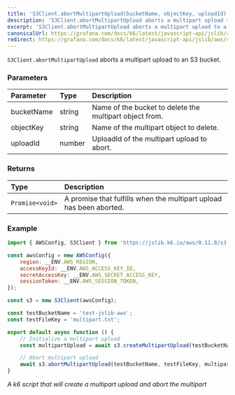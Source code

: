 ```yaml
---
title: 'S3Client.abortMultipartUpload(bucketName, objectKey, uploadId)'
description: 'S3Client.abortMultipartUpload aborts a multipart upload to a bucket'
excerpt: 'S3Client.abortMultipartUpload aborts a multipart upload to a bucket'
canonicalUrl: https://grafana.com/docs/k6/latest/javascript-api/jslib/aws/s3client/abortmultipartupload/
redirect: https://grafana.com/docs/k6/latest/javascript-api/jslib/aws/s3client/abortmultipartupload/
---
```


`S3Client.abortMultipartUpload` aborts a multipart upload to an S3 bucket.

### Parameters

| Parameter  | Type                  | Description                                            |
| :--------- | :-------------------- | :----------------------------------------------------- |
| bucketName | string                | Name of the bucket to delete the multipart object from.|
| objectKey  | string                | Name of the multipart object to delete.                |
| uploadId   | number                | UploadId of the multipart upload to abort.             |

### Returns

| Type            | Description                                                         |
| :-------------- | :------------------------------------------------------------------ |
| `Promise<void>` | A promise that fulfills when the multipart upload has been aborted. |

### Example

<CodeGroup labels={[]}>

```javascript
import { AWSConfig, S3Client } from 'https://jslib.k6.io/aws/0.11.0/s3.js';

const awsConfig = new AWSConfig({
    region: __ENV.AWS_REGION,
    accessKeyId: __ENV.AWS_ACCESS_KEY_ID,
    secretAccessKey: __ENV.AWS_SECRET_ACCESS_KEY,
    sessionToken: __ENV.AWS_SESSION_TOKEN,
});

const s3 = new S3Client(awsConfig);

const testBucketName = 'test-jslib-aws';
const testFileKey = 'multipart.txt';

export default async function () {
    // Initialize a multipart upload
    const multipartUpload = await s3.createMultipartUpload(testBucketName, testFileKey);

    // Abort multipart upload
    await s3.abortMultipartUpload(testBucketName, testFileKey, multipartUpload.uploadId);
}
```

_A k6 script that will create a multipart upload and abort the multipart_

</CodeGroup>